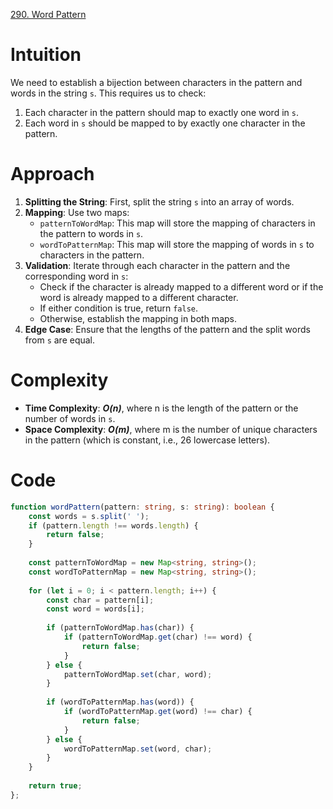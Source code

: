 [290. Word Pattern](https://leetcode.com/problems/word-pattern/)

# Intuition
We need to establish a bijection between characters in the pattern and words in the string `s`. This requires us to check:
1. Each character in the pattern should map to exactly one word in `s`.
2. Each word in `s` should be mapped to by exactly one character in the pattern.

# Approach
1. **Splitting the String**: First, split the string `s` into an array of words.
2. **Mapping**: Use two maps:
   - `patternToWordMap`: This map will store the mapping of characters in the pattern to words in `s`.
   - `wordToPatternMap`: This map will store the mapping of words in `s` to characters in the pattern.
3. **Validation**: Iterate through each character in the pattern and the corresponding word in `s`:
   - Check if the character is already mapped to a different word or if the word is already mapped to a different character.
   - If either condition is true, return `false`.
   - Otherwise, establish the mapping in both maps.
4. **Edge Case**: Ensure that the lengths of the pattern and the split words from `s` are equal.

# Complexity
- **Time Complexity**: ***O(n)***, where n is the length of the pattern or the number of words in `s`.
- **Space Complexity**: ***O(m)***, where m is the number of unique characters in the pattern (which is constant, i.e., 26 lowercase letters).
# Code
```typescript
function wordPattern(pattern: string, s: string): boolean {
    const words = s.split(' ');
    if (pattern.length !== words.length) {
        return false;
    }
    
    const patternToWordMap = new Map<string, string>();
    const wordToPatternMap = new Map<string, string>();
    
    for (let i = 0; i < pattern.length; i++) {
        const char = pattern[i];
        const word = words[i];
        
        if (patternToWordMap.has(char)) {
            if (patternToWordMap.get(char) !== word) {
                return false;
            }
        } else {
            patternToWordMap.set(char, word);
        }
        
        if (wordToPatternMap.has(word)) {
            if (wordToPatternMap.get(word) !== char) {
                return false;
            }
        } else {
            wordToPatternMap.set(word, char);
        }
    }
    
    return true;
};

```